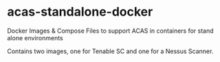 # acas-standalone-docker
Docker Images &amp; Compose Files to support ACAS in containers for stand alone environments

Contains two images, one for Tenable SC and one for a Nessus Scanner.
